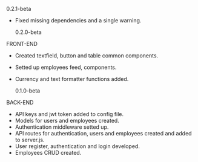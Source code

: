 0.2.1-beta

- Fixed missing dependencies and a single warning.

  0.2.0-beta

FRONT-END

- Created textfield, button and table common components.
- Setted up employees feed, components.
- Currency and text formatter functions added.

  0.1.0-beta

BACK-END

- API keys and jwt token added to config file.
- Models for users and employees created.
- Authentication middleware setted up.
- API routes for authentication, users and employees created and added to server.js.
- User register, authentication and login developed.
- Employees CRUD created.
